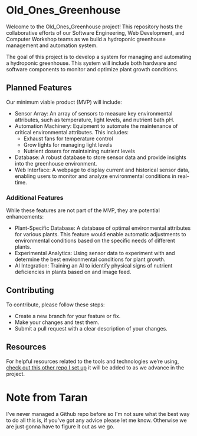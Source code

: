 # Old_Ones_Greenhouse

Welcome to the Old_Ones_Greenhouse project! This repository hosts the collaborative efforts of our Software Engineering, Web Development, and Computer Workshop teams as we build a hydroponic greenhouse management and automation system.

The goal of this project is to develop a system for managing and automating a hydroponic greenhouse. This system will include both hardware and software components to monitor and optimize plant growth conditions.

## Planned Features

Our minimum viable product (MVP) will include:

  - Sensor Array: An array of sensors to measure key environmental attributes, such as temperature, light levels, and nutrient bath pH.
  - Automation Machinery: Equipment to automate the maintenance of critical environmental attributes. This includes:
      - Exhaust fans for temperature control
      - Grow lights for managing light levels
      - Nutrient dosers for maintaining nutrient levels
  - Database: A robust database to store sensor data and provide insights into the greenhouse environment.
  - Web Interface: A webpage to display current and historical sensor data, enabling users to monitor and analyze environmental conditions in real-time.

### Additional Features

While these features are not part of the MVP, they are potential enhancements:

- Plant-Specific Database: A database of optimal environmental attributes for various plants. This feature would enable automatic adjustments to environmental conditions based on the specific needs of different plants.
- Experimental Analytics: Using sensor data to experiment with and determine the best environmental conditions for plant growth.
- AI Integration: Training an AI to identify physical signs of nutrient deficiencies in plants based on and image feed.


## Contributing

To contribute, please follow these steps:

  - Create a new branch for your feature or fix.
  - Make your changes and test them.
  - Submit a pull request with a clear description of your changes.

## Resources

For helpful resources related to the tools and technologies we’re using, [check out this other repo I set up](https://github.com/MrrMagpiie/Helpful_Resources.git) it will be added to as we advance in the project.


# Note from Taran
I've never managed a Github repo before so I'm not sure what the best way to do all this is, if you've got any advice please let me know. Otherwise we are just gonna have to figure it out as we go.
